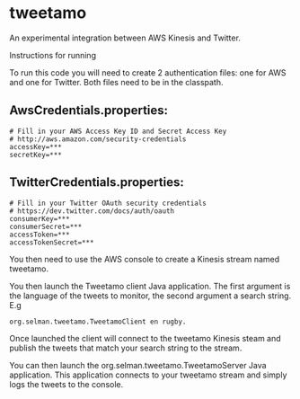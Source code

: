 tweetamo
========

An experimental integration between AWS Kinesis and Twitter.

Instructions for running

To run this code you will need to create 2 authentication files: one for AWS and one for Twitter. Both files need to be in the classpath.

AwsCredentials.properties:
--------------------------
    # Fill in your AWS Access Key ID and Secret Access Key
    # http://aws.amazon.com/security-credentials
    accessKey=***
    secretKey=***

TwitterCredentials.properties:
------------------------------
    # Fill in your Twitter OAuth security credentials
    # https://dev.twitter.com/docs/auth/oauth
    consumerKey=***
    consumerSecret=***
    accessToken=***
    accessTokenSecret=***

You then need to use the AWS console to create a Kinesis stream named tweetamo.

You then launch the Tweetamo client Java application. The first argument is the language of the tweets to monitor, the second argument a search string. E.g 

    org.selman.tweetamo.TweetamoClient en rugby. 
    
Once launched the client will connect to the tweetamo Kinesis steam and publish the tweets that match your search string to the stream.

You can then launch the org.selman.tweetamo.TweetamoServer Java application. This application connects to your tweetamo stream and simply logs the tweets to the console.
